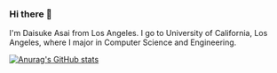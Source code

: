 ### Hi there 👋

I'm Daisuke Asai from Los Angeles. I go to University of California, Los Angeles, where I major in Computer Science and Engineering. 

[![Anurag's GitHub stats](https://github-readme-stats.vercel.app/api?username=Dice-k5599)](https://github.com/anuraghazra/github-readme-stats)
